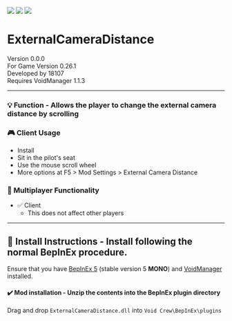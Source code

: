 [![](https://img.shields.io/badge/-Void_Crew_Modding_Team-111111?style=just-the-label&logo=github&labelColor=24292f)](https://github.com/Void-Crew-Modding-Team)
![](https://img.shields.io/badge/Game%20Version-0.26.1-111111?style=flat&labelColor=24292f&color=111111)
[![](https://img.shields.io/discord/1180651062550593536.svg?&logo=discord&logoColor=ffffff&style=flat&label=Discord&labelColor=24292f&color=111111)](https://discord.gg/g2u5wpbMGu "Void Crew Modding Discord")

# ExternalCameraDistance

Version 0.0.0  
For Game Version 0.26.1  
Developed by 18107  
Requires VoidManager 1.1.3


---------------------

### 💡 Function - Allows the player to change the external camera distance by scrolling

### 🎮 Client Usage

- Install
- Sit in the pilot's seat
- Use the mouse scroll wheel
- More options at F5 > Mod Settings > External Camera Distance

### 👥 Multiplayer Functionality

- ✅ Client
  - This does not affect other players

---------------------

## 🔧 Install Instructions - **Install following the normal BepInEx procedure.**

Ensure that you have [BepInEx 5](https://thunderstore.io/c/void-crew/p/BepInEx/BepInExPack/) (stable version 5 **MONO**) and [VoidManager](https://thunderstore.io/c/void-crew/p/VoidCrewModdingTeam/VoidManager/) installed.

#### ✔️ Mod installation - **Unzip the contents into the BepInEx plugin directory**

Drag and drop `ExternalCameraDistance.dll` into `Void Crew\BepInEx\plugins`
